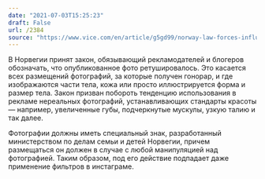 ```yaml
---
date: "2021-07-03T15:25:23"
draft: False
url: /2384
source: "https://www.vice.com/en/article/g5gd99/norway-law-forces-influencers-to-label-retouched-photos-on-instagram"
---
```


В Норвегии принят закон, обязывающий рекламодателей и блогеров обозначать, что опубликованное фото ретушировалось. Это касается всех размещений фотографий, за которые получен гонорар, и где изображаются части тела, кожа или просто иллюстрируется форма и размер тела. Закон призван побороть тенденцию использования в рекламе нереальных фотографий, устанавливающих стандарты красоты — например, увеличенные губы, подчеркнутые мускулы, узкую талию и так далее. 

Фотографии должны иметь специальный знак, разработанный министерством по делам семьи и детей Норвегии, причем размещаться он должен в случае с любой манипуляцией над фотографией. Таким образом, под его действие подпадает даже применение фильтров в инстаграме.
